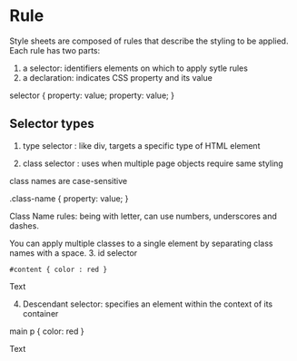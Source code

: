 # Rule
Style sheets are composed of rules that describe the styling to be applied.
Each rule has two parts:
1. a selector: identifiers elements on which to apply sytle rules
2. a declaration: indicates CSS property and its value


selector {
  property: value;
  property: value;
}

## Selector types
1. type selector : like div, targets a specific type of HTML element

2. class selector : uses when multiple page objects require same styling
  <element class="class-name">
  class names are case-sensitive

  .class-name {
   property: value;
  }

Class Name rules: being with letter, can use numbers, underscores and dashes.

  You can apply multiple classes to a single element by separating class names with a space.
3. id selector

`#content { color : red }`
<div id="content">Text</div>

4. Descendant selector: specifies an element within the context of its container

 main p { color: red }

<main>
  <p>Text</p>
</main>




